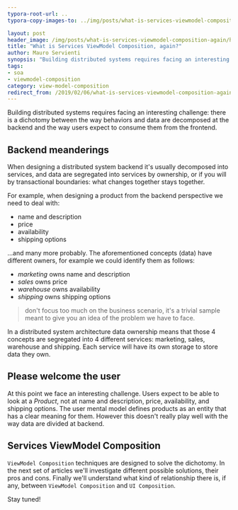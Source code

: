 ```yaml
---
typora-root-url: ..
typora-copy-images-to: ../img/posts/what-is-services-viewmodel-composition-again

layout: post
header_image: /img/posts/what-is-services-viewmodel-composition-again/header.jpg
title: "What is Services ViewModel Composition, again?"
author: Mauro Servienti
synopsis: "Building distributed systems requires facing an interesting challenge: there is a dichotomy between the way behaviors and data are decomposed at the backend and the way users expect to consume them from the frontend. Services ViewModel Composition techniques are designed to help us overcoming this dichotomy."
tags:
- soa
- viewmodel-composition
category: view-model-composition
redirect_from: /2019/02/06/what-is-services-viewmodel-composition-again.html
---
```

Building distributed systems requires facing an interesting challenge: there is a dichotomy between the way behaviors and data are decomposed at the backend and the way users expect to consume them from the frontend.

## Backend meanderings

When designing a distributed system backend it's usually decomposed into services, and data are segregated into services by ownership, or if you will by transactional boundaries: what changes together stays together.

For example, when designing a product from the backend perspective we need to deal with:

* name and description
* price
* availability
* shipping options

...and many more probably. The aforementioned concepts (data) have different owners, for example we could identify them as follows:

- *marketing* owns name and description
- *sales* owns price
- *warehouse* owns availability
- *shipping* owns shipping options

> don't focus too much on the business scenario, it's a trivial sample meant to give you an idea of the problem we have to face.

In a distributed system architecture data ownership means that those 4 concepts are segregated into 4 different services: marketing, sales, warehouse and shipping. Each service will have its own storage to store data they own.

## Please welcome the user

At this point we face an interesting challenge. Users expect to be able to look at a *Product*, not at name and description, price, availability, and shipping options. The user mental model defines products as an entity that has a clear meaning for them. However this doesn't really play well with the way data are divided at backend.

## Services ViewModel Composition

`ViewModel Composition` techniques are designed to solve the dichotomy. In the next set of articles we'll investigate different possible solutions, their pros and cons. Finally we'll understand what kind of relationship there is, if any, between `ViewModel Composition` and `UI Composition`.

Stay tuned!
